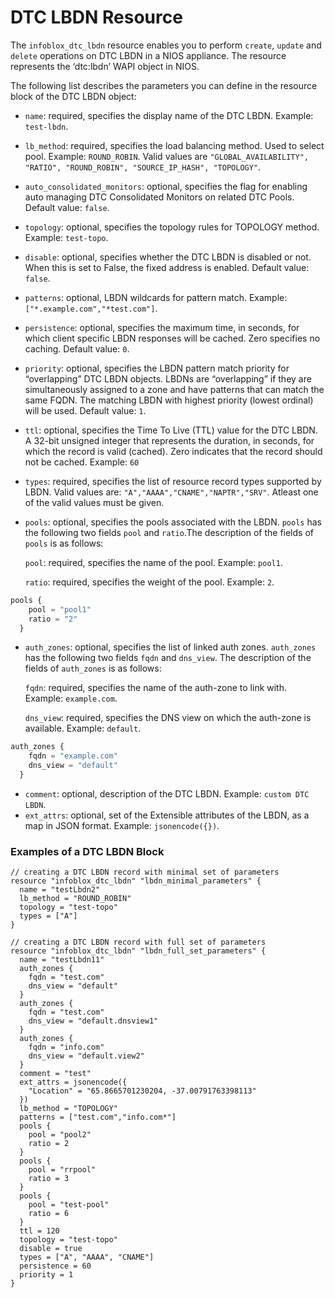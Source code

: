 # DTC LBDN Resource

The `infoblox_dtc_lbdn` resource enables you to perform `create`, `update` and `delete` operations on DTC LBDN in a NIOS appliance.
The resource represents the ‘dtc:lbdn’ WAPI object in NIOS.

The following list describes the parameters you can define in the resource block of the DTC LBDN object:

* `name`: required, specifies the display name of the DTC LBDN. Example: `test-lbdn`.
* `lb_method`: required, specifies the load balancing method. Used to select pool. Example: `ROUND_ROBIN`. Valid values are `"GLOBAL_AVAILABILITY", "RATIO", "ROUND_ROBIN", "SOURCE_IP_HASH", "TOPOLOGY"`.
* `auto_consolidated_monitors`: optional, specifies the flag for enabling auto managing DTC Consolidated Monitors on related DTC Pools. Default value: `false`.
* `topology`: optional, specifies the topology rules for TOPOLOGY method. Example: `test-topo`.
* `disable`: optional, specifies whether the DTC LBDN is disabled or not. When this is set to False, the fixed address is enabled. Default value: `false`.
* `patterns`: optional, LBDN wildcards for pattern match. Example: `["*.example.com","*test.com"]`.
* `persistence`: optional, specifies the maximum time, in seconds, for which client specific LBDN responses will be cached. Zero specifies no caching. Default value: `0`.
* `priority`: optional, specifies the LBDN pattern match priority for “overlapping” DTC LBDN objects. LBDNs are “overlapping” if they are simultaneously assigned to a zone and have patterns 
  that can match the same FQDN. The matching LBDN with highest priority (lowest ordinal) will be used. Default value: `1`.
* `ttl`: optional, specifies the Time To Live (TTL) value for the DTC LBDN. A 32-bit unsigned integer that represents the duration, in seconds, for which the record is valid (cached). 
  Zero indicates that the record should not be cached. Example: `60`
* `types`: required, specifies the list of resource record types supported by LBDN. Valid values are: `"A","AAAA","CNAME","NAPTR","SRV"`. Atleast one of the valid values must be given.
* `pools`: optional, specifies the pools associated with the LBDN. `pools` has the following two fields `pool` and `ratio`.The description of the fields of `pools` is as follows:
  
  `pool`: required, specifies the name of the pool. Example: `pool1`.

  `ratio`: required, specifies the weight of the pool. Example: `2`.

```terraform
pools {
    pool = "pool1"
    ratio = "2"
  }
```

* `auth_zones`: optional, specifies the list of linked auth zones. `auth_zones` has the following two fields `fqdn` and `dns_view`. The description of the fields of `auth_zones` is as follows:
  
  `fqdn`: required, specifies the name of the auth-zone to link with. Example: `example.com`.
  
  `dns_view`: required, specifies the DNS view on which the auth-zone is available. Example: `default`.
```terraform
auth_zones {
    fqdn = "example.com"
    dns_view = "default"
  }
```
* `comment`: optional, description of the DTC LBDN. Example: `custom DTC LBDN`.
* `ext_attrs`: optional, set of the Extensible attributes of the LBDN, as a map in JSON format. Example: `jsonencode({})`.

### Examples of a DTC LBDN Block

```hcl
// creating a DTC LBDN record with minimal set of parameters
resource "infoblox_dtc_lbdn" "lbdn_minimal_parameters" {
  name = "testLbdn2"
  lb_method = "ROUND_ROBIN"
  topology = "test-topo"
  types = ["A"]
}

// creating a DTC LBDN record with full set of parameters
resource "infoblox_dtc_lbdn" "lbdn_full_set_parameters" {
  name = "testLbdn11"
  auth_zones {
    fqdn = "test.com"
    dns_view = "default"
  }
  auth_zones {
    fqdn = "test.com"
    dns_view = "default.dnsview1"
  }
  auth_zones {
    fqdn = "info.com"
    dns_view = "default.view2"
  }
  comment = "test"
  ext_attrs = jsonencode({
    "Location" = "65.8665701230204, -37.00791763398113"
  })
  lb_method = "TOPOLOGY"
  patterns = ["test.com","info.com*"]
  pools {
    pool = "pool2"
    ratio = 2
  }
  pools {
    pool = "rrpool"
    ratio = 3
  }
  pools {
    pool = "test-pool"
    ratio = 6
  }
  ttl = 120
  topology = "test-topo"
  disable = true
  types = ["A", "AAAA", "CNAME"]
  persistence = 60
  priority = 1
}
```


